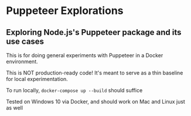 # Puppeteer Explorations

## Exploring Node.js's Puppeteer package and its use cases

This is for doing general experiments with Puppeteer in a Docker environment.

This is NOT production-ready code! It's meant to serve as a thin baseline for local experimentation.

To run locally, `docker-compose up --build` should suffice

Tested on Windows 10 via Docker, and should work on Mac and Linux just as well
